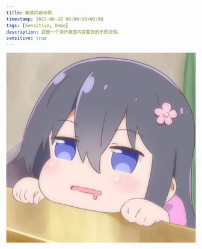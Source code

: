 ```yaml
---
title: 敏感内容示例
timestamp: 2025-08-28 00:00:00+00:00
tags: [Sensitive, Demo]
description: 这是一个演示敏感内容警告的示例文档。
sensitive: true
---
```


![「じぃーー・・・」（PixivID: 73284156）](pid_73284156_0.png)

